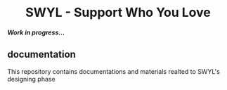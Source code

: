 <p align="center">
<br />
<h1 align="center">SWYL - Support Who You Love</h1>
<h5>Work in progress...</h5>
</p>

## documentation

This repository contains documentations and materials realted to SWYL's designing phase
